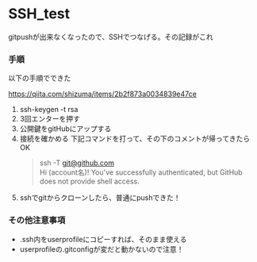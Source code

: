# SSH_test
gitpushが出来なくなったので、SSHでつなげる。その記録がこれ

### 手順
以下の手順でできた

https://qiita.com/shizuma/items/2b2f873a0034839e47ce

1. ssh-keygen -t rsa
2. 3回エンターを押す
3. 公開鍵をgitHubにアップする
4. 接続を確かめる 下記コマンドを打って、その下のコメントが帰ってきたらOK
   > ssh -T git@github.com  
   Hi (account名)! You've successfully authenticated, but GitHub does not provide shell access.
5. sshでgitからクローンしたら、普通にpushできた！

### その他注意事項

- .ssh内をuserprofileにコピーすれば、そのまま使える  
- userprofileの.gitconfigが変だと動かないので注意！  